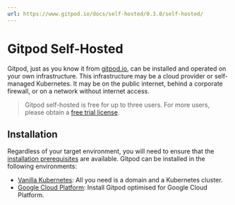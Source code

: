 ```yaml
---
url: https://www.gitpod.io/docs/self-hosted/0.3.0/self-hosted/
---
```



# Gitpod Self-Hosted

Gitpod, just as you know it from [gitpod.io](https://gitpod.io), can be installed and operated on your own infrastructure.
This infrastructure may be a cloud provider or self-managed Kubernetes. It may be on the public internet, behind a corporate firewall, or on a network without internet access.

  > Gitpod self-hosted is free for up to three users.
  > For more users, please obtain a [free trial license](https://gitpod.io/selfhosted-trial/).

## Installation

Regardless of your target environment, you will need to ensure that the [installation prerequisites](../install/prepare-installation/) are available.
Gitpod can be installed in the following environments:
* [Vanilla Kubernetes](../install/install-on-kubernetes/): All you need is a domain and a Kubernetes cluster.
* [Google Cloud Platform](../install/install-on-gcp-script/): Install Gitpod optimised for Google Cloud Platform.
